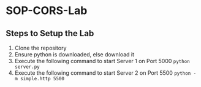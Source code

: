 # SOP-CORS-Lab

## Steps to Setup the Lab
1. Clone the repository
2. Ensure python is downloaded, else download it
3. Execute the following command to start Server 1 on Port 5000
`python server.py`
4. Execute the following command to start Server 2 on Port 5500
`python -m simple.http 5500`
